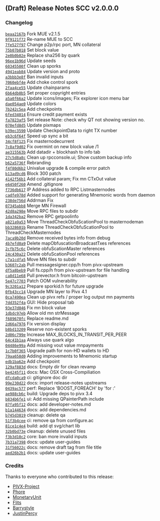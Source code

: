 ## (Draft) Release Notes SCC v2.0.0.0

### Changelog

<a href="http://github.com/stakecube/stakecubecoin/commit/beaa2167b277b6e890ee27b4ea25ba8df7478248">`beaa2167b`</a> Fork MUE v2.1.5  
<a href="http://github.com/stakecube/stakecubecoin/commit/9f9121f729b27455d948789c5e207d0a7f94a257">`9f9121f72`</a> Re-name MUE to SCC  
<a href="http://github.com/stakecube/stakecubecoin/commit/7fe527f97bf0e7334e023b7de02e919759bf6a5d">`7fe527f97`</a> Change p2p/rpc port, MN collateral  
<a href="http://github.com/stakecube/stakecubecoin/commit/75b07b01844b0c4ec21da30be3091cf74cf889ff">`75b07b018`</a> Set block value  
<a href="http://github.com/stakecube/stakecubecoin/commit/2e0b0b02e6b67f38f549e61a9a0b618f98f0376b">`2e0b0b02e`</a> Replace sha256 by quark  
<a href="http://github.com/stakecube/stakecubecoin/commit/96ee1b96dc8dfca1f01c366a22c489b685b118a2">`96ee1b96d`</a> Update seeds  
<a href="http://github.com/stakecube/stakecubecoin/commit/60345500f39752c5cea1647dab2dad68888a4067">`60345500f`</a> Clean up sporks  
<a href="http://github.com/stakecube/stakecubecoin/commit/4941eab845ee1558780542df63a594f873e44ac6">`4941eab84`</a> Update version and proto  
<a href="http://github.com/stakecube/stakecubecoin/commit/a3bbb3e8fd7154ec9101087b785a5834961b420b">`a3bbb3e8f`</a> Ban invalid inputs  
<a href="http://github.com/stakecube/stakecubecoin/commit/7060ebf4eb19cd998c378547404e8183d0806e04">`7060ebf4e`</a> Add choke control spork  
<a href="http://github.com/stakecube/stakecubecoin/commit/2faa4ce55c00f9866da7c872c698e199f0ff5aa2">`2faa4ce55`</a> Update chainparams  
<a href="http://github.com/stakecube/stakecubecoin/commit/6b64db0b5415b0d8cc0dee3d906acad666ed4a2f">`6b64db0b5`</a> Set proper copyright entries  
<a href="http://github.com/stakecube/stakecubecoin/commit/a5a0f66a29bf31ef574c6ace81f3f169b1545a00">`a5a0f66a2`</a> Update icons/images; Fix explorer icon menu bar  
<a href="http://github.com/stakecube/stakecubecoin/commit/dae054ae02be20023f020a97134031ffad8b0f60">`dae054ae0`</a> Update colors  
<a href="http://github.com/stakecube/stakecubecoin/commit/7b242c5ea6b72249e9d9073c447d5755930f1872">`7b242c5ea`</a> Add checkpoints  
<a href="http://github.com/stakecube/stakecubecoin/commit/6fed340149e059c4162d45ce3757873ba397fd9b">`6fed34014`</a> Ensure credit payment exists  
<a href="http://github.com/stakecube/stakecubecoin/commit/fa7823af5a9dddeb2e6b5a454b02d21181def769">`fa7823af5`</a> Set release Note: check why QT not showing version no.  
<a href="http://github.com/stakecube/stakecubecoin/commit/070efd8d5738fede79ec47e641eabb86a73a76e8">`070efd8d5`</a> Update pixmaps  
<a href="http://github.com/stakecube/stakecubecoin/commit/b39ec3590709bd6f53333134622f324e8de95f04">`b39ec3590`</a> Update CheckpointData to right TX number  
<a href="http://github.com/stakecube/stakecubecoin/commit/eb3c6f64f35ea9cd06467f2ed3b9323c2074007b">`eb3c6f64f`</a> Speed up sync a bit  
<a href="http://github.com/stakecube/stakecubecoin/commit/34cf8f125f312a2c8a7335f2d0492c1762b6e716">`34cf8f125`</a> Fix masternodecurrent  
<a href="http://github.com/stakecube/stakecubecoin/commit/7c8af9d02a1b733ff836c70ab8d61146a8f6e7f7">`7c8af9d02`</a> Fix overmint on new block value /1  
<a href="http://github.com/stakecube/stakecubecoin/commit/ae315563bc00e8538d4abd90ab704e2139447226">`ae315563b`</a> Add datadir + blockhash to info tab  
<a href="http://github.com/stakecube/stakecubecoin/commit/27c5d8a8c58f82fd7b6b67a47ae02d7ac844722e">`27c5d8a8c`</a> Clean up rpcconsole.ui; Show custom backup info  
<a href="http://github.com/stakecube/stakecubecoin/commit/b62a5736fb2e87d28ce82e29d5e0e1b2db081d01">`b62a5736f`</a> Rebranding  
<a href="http://github.com/stakecube/stakecubecoin/commit/f4f80d6b2914de76acc5b3e20b70322efce97834">`f4f80d6b2`</a> Univalue upgrade & compile error patch  
<a href="http://github.com/stakecube/stakecubecoin/commit/b13ad9cd630817ad057d5cf0e87338ee9d5300d4">`b13ad9cd6`</a> Block 300 patch  
<a href="http://github.com/stakecube/stakecubecoin/commit/4142f56b1c07795975cc077c49fd56d038bfb8f8">`4142f56b1`</a> Add collateral param; Fix mn CTxOut value  
<a href="http://github.com/stakecube/stakecubecoin/commit/e6450f26025c985da9d976622f3fb42f79f2f359">`e6450f260`</a> Amend .gitignore  
<a href="http://github.com/stakecube/stakecubecoin/commit/f736db617d627708e3d118073130f5ed61a7af27">`f736db617`</a> IP Address added to RPC Listmasternodes  
<a href="http://github.com/stakecube/stakecubecoin/commit/cadfe978dbadc68c160a9a91064c289eaea54bed">`cadfe978d`</a> Added support for generating Mnemonic words from daemon  
<a href="http://github.com/stakecube/stakecubecoin/commit/238de756da2a050b510aff779e8d093e62c638ce">`238de756d`</a> Addrman Fix  
<a href="http://github.com/stakecube/stakecubecoin/commit/07345abb8cf525268817309e4c1e98a040efc2d0">`07345abb8`</a> Merge MN Firewall  
<a href="http://github.com/stakecube/stakecubecoin/commit/42d8a298e0b6285e110ee6e0f61d23b4a276f7c7">`42d8a298e`</a> Move RPC files to subdir  
<a href="http://github.com/stakecube/stakecubecoin/commit/1da342ba2f02a5fa9302d299d49792959a99cc01">`1da342ba2`</a> Remove RPC getpoolinfo  
<a href="http://github.com/stakecube/stakecubecoin/commit/a821a9a53ea8f72a3e94e7c1aee8c206c94cda36">`a821a9a53`</a> Move ThreadCheckObfuScationPool to masternodeman  
<a href="http://github.com/stakecube/stakecubecoin/commit/bb328601bad740da887b429a5149990bec411609">`bb328601b`</a> Rename ThreadCheckObfuScationPool to ThreadCheckMasternodes  
<a href="http://github.com/stakecube/stakecubecoin/commit/7aca9b20d2bee88052776175d4100457cf13c515">`7aca9b20d`</a> Remove received bytes info from debug  
<a href="http://github.com/stakecube/stakecubecoin/commit/4b7efd0a984c23516d9cdcbb862af348dda8a3ea">`4b7efd0a9`</a> Delete mapObfuscationBroadcastTxes references  
<a href="http://github.com/stakecube/stakecubecoin/commit/2cfb75c6c4b3212fbde06949923dc7cc6c66c492">`2cfb75c6c`</a> Delete obfuScationMaster references  
<a href="http://github.com/stakecube/stakecubecoin/commit/24c430a22c64bfffc8ed3a2ad842d609c8aaa090">`24c430a22`</a> Delete obfuScationPool references  
<a href="http://github.com/stakecube/stakecubecoin/commit/c7a1cdfa534a86b729c1d3f08704ed452f0a0ab3">`c7a1cdfa5`</a> Move MN files to subdir  
<a href="http://github.com/stakecube/stakecubecoin/commit/b3607c2ab631ebe1ad6768e47d9bb7131971ac9e">`b3607c2ab`</a> Pull messagesigner.cpp/h from pivx-upstream  
<a href="http://github.com/stakecube/stakecubecoin/commit/df5a8beb97773bd543d108ec1051a865c150eb93">`df5a8beb9`</a> Pull fs.cpp/h from pivx-upstream for file handling  
<a href="http://github.com/stakecube/stakecubecoin/commit/ca8d11e68e00c3ea95adbb677d0d545396320f69">`ca8d11e68`</a> Pull prevector.h from bitcoin-upstream  
<a href="http://github.com/stakecube/stakecubecoin/commit/5e47c7703a2aa0d117b805ac532def3becac4590">`5e47c7703`</a> Patch OOM vulnerability  
<a href="http://github.com/stakecube/stakecubecoin/commit/9c3201a12358802b1d34fd5c5b1db973b1925f47">`9c3201a12`</a> Prepare sporkid.h for future upgrade  
<a href="http://github.com/stakecube/stakecubecoin/commit/0fb43cc1487183fa11c22af95ad75fe9d299396d">`0fb43cc14`</a> Upgrade MN layer to Pivx 4.1  
<a href="http://github.com/stakecube/stakecubecoin/commit/0ca7490ea6ee6aecb4935c1cb9343a782a934bba">`0ca7490ea`</a> Clean up pivx refs / proper log output mn payments  
<a href="http://github.com/stakecube/stakecubecoin/commit/7dd352f4ae67929b2b4dc93391c9d7a88452401f">`7dd352f4a`</a> GUI: Hide proposal tab  
<a href="http://github.com/stakecube/stakecubecoin/commit/93e37d046a4495843200cfcde3c5dd44c837abf8">`93e37d046`</a> Fix mn block value  
<a href="http://github.com/stakecube/stakecubecoin/commit/1dbdc97eb3c37a369039efa58bc8d5d53e565b27">`1dbdc97eb`</a> Allow old mn strMessage  
<a href="http://github.com/stakecube/stakecubecoin/commit/f689670fc87c0811f67b245d01cda014dadacf84">`f689670fc`</a> Replace readme.md  
<a href="http://github.com/stakecube/stakecubecoin/commit/2d66a79765a8e7d17f35de8f28f2e7720ec7e5db">`2d66a7976`</a> Fix version display  
<a href="http://github.com/stakecube/stakecubecoin/commit/b8bd13209b241ab8c19af508031ce3d7c66831fa">`b8bd13209`</a> Reserve non-existent sporks  
<a href="http://github.com/stakecube/stakecubecoin/commit/2d06c799e3f8ea04b6a20435900942673e9b413e">`2d06c799e`</a> Increase MAX_BLOCKS_IN_TRANSIT_PER_PEER  
<a href="http://github.com/stakecube/stakecubecoin/commit/64c41b1aa1545b2281b3bb8a9514a0965ed4c51b">`64c41b1aa`</a> Always use quark algo  
<a href="http://github.com/stakecube/stakecubecoin/commit/04486e99a4d6a057f9da92f154e5f1a6be7c4d04">`04486e99a`</a> Add missing vout value mnpayments  
<a href="http://github.com/stakecube/stakecubecoin/commit/1c7b0f36598cbdbbd3796d04fe3ebd61d8d45399">`1c7b0f365`</a> Upgrade path for non-HD wallets to HD  
<a href="http://github.com/stakecube/stakecubecoin/commit/79aa658d0394ff0571529e0d13225f01802f4562">`79aa658d0`</a> Adding improvements to Mnemonic startup  
<a href="http://github.com/stakecube/stakecubecoin/commit/edb1ba62e92e7d1f95f9603e670296308b3af6fb">`edb1ba62e`</a> Add checkpoint  
<a href="http://github.com/stakecube/stakecubecoin/commit/129af883d82c64e96eb5fad51ade2bfa3e839d48">`129af883d`</a> docs: Empty dir for clean revamp  
<a href="http://github.com/stakecube/stakecubecoin/commit/be4245f114f399d6f3c4f78db1fefc6868f8d319">`be4245f11`</a> docs: Mac OSX Cross-Compiliation  
<a href="http://github.com/stakecube/stakecubecoin/commit/dfcda0ca960cd249e52451a9428aa1d3110ae02a">`dfcda0ca9`</a> ci: gitignore doc dir  
<a href="http://github.com/stakecube/stakecubecoin/commit/99e230d2261953a18b2e4409775e9dd1e0c1dda3">`99e230d22`</a> docs: import release-notes upstreams  
<a href="http://github.com/stakecube/stakecubecoin/commit/0439ac577fc1ea239a8480d3d46728a9c0bb0d69">`0439ac577`</a> perf: Replace 'BOOST_FOREACH' by 'for :'  
<a href="http://github.com/stakecube/stakecubecoin/commit/ae988cb6cdc8c7ebdadad2ca0cad2deeeacebdc6">`ae988cb6c`</a> build: Upgrade deps to pivx 3.4  
<a href="http://github.com/stakecube/stakecubecoin/commit/b834b6fe1266d926324c9c7d8a363a0bf45d9dba">`b834b6fe1`</a> ui: Add missing QPainterPath include  
<a href="http://github.com/stakecube/stakecubecoin/commit/87fa95f125ca56e7e887b360dcdac12901aa9442">`87fa95f12`</a> docs: add developer-notes.md  
<a href="http://github.com/stakecube/stakecubecoin/commit/b1a1446342964470f2d092c6db5f40ae3797ad83">`b1a144634`</a> docs: add dependencies.md  
<a href="http://github.com/stakecube/stakecubecoin/commit/b745d3819749cf365a8c7c59a36c53f6adabd120">`b745d3819`</a> cleanup: delete qa  
<a href="http://github.com/stakecube/stakecubecoin/commit/51f3b4ceec8b82f0e553de0ba7bf118721c167bd">`51f3b4cee`</a> ci: remove qa from configure.ac  
<a href="http://github.com/stakecube/stakecubecoin/commit/81ce1c4e485d4a9c0c7d5631282a20d7ba2f1024">`81ce1c4e4`</a> build: add qt svg/chart lib  
<a href="http://github.com/stakecube/stakecubecoin/commit/32b0bd73e75c2dfe65e07aa2d048dd08be1ad028">`32b0bd73e`</a> cleanup: delete unused files  
<a href="http://github.com/stakecube/stakecubecoin/commit/f3b3d10c25fddce224ad67160d5328bbee7306f7">`f3b3d10c2`</a> core: ban more invalid inputs  
<a href="http://github.com/stakecube/stakecubecoin/commit/7b31a7398ab540bd1f77c09ff1dea8543943f18b">`7b31a7398`</a> docs: update user-guides  
<a href="http://github.com/stakecube/stakecubecoin/commit/31f56022c22cf811067b46eaaa8892339be96e4e">`31f56022c`</a> docs: remove draft tag from file title  
<a href="http://github.com/stakecube/stakecubecoin/commit/aed26b2b1e2cae04047bfaf310f2342b1a283c4e">`aed26b2b1`</a> docs: update user-guides  

### Credits
Thanks to everyone who contributed to this release:
- [PIVX-Project](https://github.com/PIVX-Project)
- [Phore](https://github.com/phoreproject)
- [MonetaryUnit](https://github.com/muecoin)
- [Flits](https://github.com/flitsnode)
- [Barrystyle](https://github.com/barrystyle)
- [JustinPercy](https://github.com/JustinPercy)
